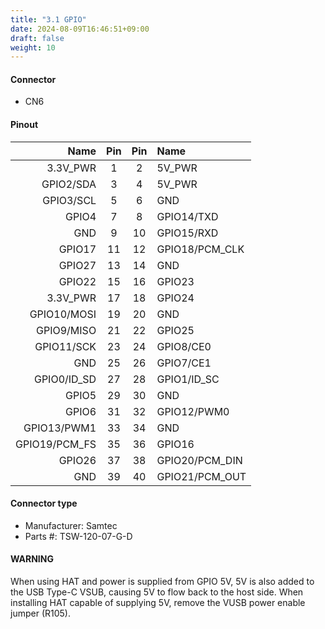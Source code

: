 ```yaml
---
title: "3.1 GPIO"
date: 2024-08-09T16:46:51+09:00
draft: false
weight: 10
---
```

#### Connector #
* CN6

#### Pinout

|Name|Pin|Pin|Name|
|---:|:---:|:---:|:---|
|3.3V_PWR|1|2|5V_PWR|
|GPIO2/SDA|3|4|5V_PWR|
|GPIO3/SCL|5|6|GND|
|GPIO4|7|8|GPIO14/TXD|
|GND|9|10|GPIO15/RXD|
|GPIO17|11|12|GPIO18/PCM_CLK|
|GPIO27|13|14|GND|
|GPIO22|15|16|GPIO23|
|3.3V_PWR|17|18|GPIO24|
|GPIO10/MOSI|19|20|GND|
|GPIO9/MISO|21|22|GPIO25|
|GPIO11/SCK|23|24|GPIO8/CE0|
|GND|25|26|GPIO7/CE1|
|GPIO0/ID_SD|27|28|GPIO1/ID_SC|
|GPIO5|29|30|GND|
|GPIO6|31|32|GPIO12/PWM0|
|GPIO13/PWM1|33|34|GND|
|GPIO19/PCM_FS|35|36|GPIO16|
|GPIO26|37|38|GPIO20/PCM_DIN|
|GND|39|40|GPIO21/PCM_OUT|

#### Connector type
* Manufacturer: Samtec
* Parts #: TSW-120-07-G-D
 
#### WARNING
When using HAT and power is supplied from GPIO 5V, 5V is also added to the USB Type-C VSUB, causing 5V to flow back to the host side. 
When installing HAT capable of supplying 5V, remove the VUSB power enable jumper (R105).
